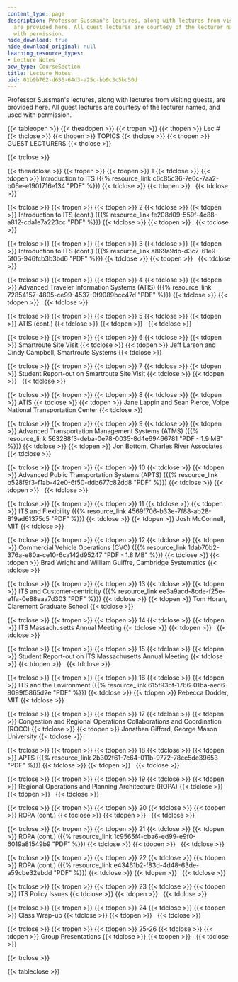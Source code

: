 ```yaml
---
content_type: page
description: Professor Sussman's lectures, along with lectures from visiting guests,
  are provided here. All guest lectures are courtesy of the lecturer named, and used
  with permission.
hide_download: true
hide_download_original: null
learning_resource_types:
- Lecture Notes
ocw_type: CourseSection
title: Lecture Notes
uid: 01b9b762-d656-64d3-a25c-bb9c3c5bd50d
---
```


Professor Sussman's lectures, along with lectures from visiting guests, are provided here. All guest lectures are courtesy of the lecturer named, and used with permission.

{{< tableopen >}}
{{< theadopen >}}
{{< tropen >}}
{{< thopen >}}
Lec #
{{< thclose >}}
{{< thopen >}}
TOPICS
{{< thclose >}}
{{< thopen >}}
GUEST LECTURERS
{{< thclose >}}

{{< trclose >}}

{{< theadclose >}}
{{< tropen >}}
{{< tdopen >}}
1
{{< tdclose >}}
{{< tdopen >}}
Introduction to ITS ({{% resource_link c6c85c36-7e0c-7aa2-b06e-e1901716e134 "PDF" %}})
{{< tdclose >}}
{{< tdopen >}}
 
{{< tdclose >}}

{{< trclose >}}
{{< tropen >}}
{{< tdopen >}}
2
{{< tdclose >}}
{{< tdopen >}}
Introduction to ITS (cont.) ({{% resource_link fe208d09-559f-4c88-a812-cda1e7a223cc "PDF" %}})
{{< tdclose >}}
{{< tdopen >}}
 
{{< tdclose >}}

{{< trclose >}}
{{< tropen >}}
{{< tdopen >}}
3
{{< tdclose >}}
{{< tdopen >}}
Introduction to ITS (cont.) ({{% resource_link a869a9db-d3c7-61e9-5f05-946fcb3b3bd6 "PDF" %}})
{{< tdclose >}}
{{< tdopen >}}
 
{{< tdclose >}}

{{< trclose >}}
{{< tropen >}}
{{< tdopen >}}
4
{{< tdclose >}}
{{< tdopen >}}
Advanced Traveler Information Systems (ATIS) ({{% resource_link 72854157-4805-ce99-4537-0f9089bcc47d "PDF" %}})
{{< tdclose >}}
{{< tdopen >}}
 
{{< tdclose >}}

{{< trclose >}}
{{< tropen >}}
{{< tdopen >}}
5
{{< tdclose >}}
{{< tdopen >}}
ATIS (cont.)
{{< tdclose >}}
{{< tdopen >}}
 
{{< tdclose >}}

{{< trclose >}}
{{< tropen >}}
{{< tdopen >}}
6
{{< tdclose >}}
{{< tdopen >}}
Smartroute Site Visit
{{< tdclose >}}
{{< tdopen >}}
Jeff Larson and Cindy Campbell, Smartroute Systems
{{< tdclose >}}

{{< trclose >}}
{{< tropen >}}
{{< tdopen >}}
7
{{< tdclose >}}
{{< tdopen >}}
Student Report-out on Smartroute Site Visit
{{< tdclose >}}
{{< tdopen >}}
 
{{< tdclose >}}

{{< trclose >}}
{{< tropen >}}
{{< tdopen >}}
8
{{< tdclose >}}
{{< tdopen >}}
ATIS
{{< tdclose >}}
{{< tdopen >}}
Jane Lappin and Sean Pierce, Volpe National Transportation Center
{{< tdclose >}}

{{< trclose >}}
{{< tropen >}}
{{< tdopen >}}
9
{{< tdclose >}}
{{< tdopen >}}
Advanced Transportation Management Systems (ATMS) ({{% resource_link 563288f3-deba-0e78-0035-8d4e69466781 "PDF - 1.9 MB" %}})
{{< tdclose >}}
{{< tdopen >}}
Jon Bottom, Charles River Associates
{{< tdclose >}}

{{< trclose >}}
{{< tropen >}}
{{< tdopen >}}
10
{{< tdclose >}}
{{< tdopen >}}
Advanced Public Transportation Systems (APTS) ({{% resource_link b528f9f3-f1ab-42e0-6f50-ddb677c82dd8 "PDF" %}})
{{< tdclose >}}
{{< tdopen >}}
 
{{< tdclose >}}

{{< trclose >}}
{{< tropen >}}
{{< tdopen >}}
11
{{< tdclose >}}
{{< tdopen >}}
ITS and Flexibility ({{% resource_link 4569f706-b33e-7f88-ab28-819ad61375c5 "PDF" %}})
{{< tdclose >}}
{{< tdopen >}}
Josh McConnell, MIT
{{< tdclose >}}

{{< trclose >}}
{{< tropen >}}
{{< tdopen >}}
12
{{< tdclose >}}
{{< tdopen >}}
Commercial Vehicle Operations (CVO) ({{% resource_link 1dab70b2-376a-e80a-ce10-6ca142d95247 "PDF - 1.8 MB" %}})
{{< tdclose >}}
{{< tdopen >}}
Brad Wright and William Guiffre, Cambridge Systematics
{{< tdclose >}}

{{< trclose >}}
{{< tropen >}}
{{< tdopen >}}
13
{{< tdclose >}}
{{< tdopen >}}
ITS and Customer-centricity ({{% resource_link ee3a9acd-8cde-f25e-e1fa-0e88eaa7d303 "PDF" %}})
{{< tdclose >}}
{{< tdopen >}}
Tom Horan, Claremont Graduate School
{{< tdclose >}}

{{< trclose >}}
{{< tropen >}}
{{< tdopen >}}
14
{{< tdclose >}}
{{< tdopen >}}
ITS Massachusetts Annual Meeting
{{< tdclose >}}
{{< tdopen >}}
 
{{< tdclose >}}

{{< trclose >}}
{{< tropen >}}
{{< tdopen >}}
15
{{< tdclose >}}
{{< tdopen >}}
Student Report-out on ITS Massachusetts Annual Meeting
{{< tdclose >}}
{{< tdopen >}}
 
{{< tdclose >}}

{{< trclose >}}
{{< tropen >}}
{{< tdopen >}}
16
{{< tdclose >}}
{{< tdopen >}}
ITS and the Environment ({{% resource_link 615f93bf-1766-01ba-aed6-8099f5865d2e "PDF" %}})
{{< tdclose >}}
{{< tdopen >}}
Rebecca Dodder, MIT
{{< tdclose >}}

{{< trclose >}}
{{< tropen >}}
{{< tdopen >}}
17
{{< tdclose >}}
{{< tdopen >}}
Congestion and Regional Operations Collaborations and Coordination (ROCC)
{{< tdclose >}}
{{< tdopen >}}
Jonathan Gifford, George Mason University
{{< tdclose >}}

{{< trclose >}}
{{< tropen >}}
{{< tdopen >}}
18
{{< tdclose >}}
{{< tdopen >}}
APTS ({{% resource_link 2b302f61-7c64-011b-9772-78ec5de39653 "PDF" %}})
{{< tdclose >}}
{{< tdopen >}}
 
{{< tdclose >}}

{{< trclose >}}
{{< tropen >}}
{{< tdopen >}}
19
{{< tdclose >}}
{{< tdopen >}}
Regional Operations and Planning Architecture (ROPA)
{{< tdclose >}}
{{< tdopen >}}
 
{{< tdclose >}}

{{< trclose >}}
{{< tropen >}}
{{< tdopen >}}
20
{{< tdclose >}}
{{< tdopen >}}
ROPA (cont.)
{{< tdclose >}}
{{< tdopen >}}
 
{{< tdclose >}}

{{< trclose >}}
{{< tropen >}}
{{< tdopen >}}
21
{{< tdclose >}}
{{< tdopen >}}
ROPA (cont.) ({{% resource_link 1c9565f4-cba6-ed99-e9f0-6019a81549b9 "PDF" %}})
{{< tdclose >}}
{{< tdopen >}}
 
{{< tdclose >}}

{{< trclose >}}
{{< tropen >}}
{{< tdopen >}}
22
{{< tdclose >}}
{{< tdopen >}}
ROPA (cont.) ({{% resource_link e43461b2-f83d-4d48-63de-a59cbe32ebdd "PDF" %}})
{{< tdclose >}}
{{< tdopen >}}
 
{{< tdclose >}}

{{< trclose >}}
{{< tropen >}}
{{< tdopen >}}
23
{{< tdclose >}}
{{< tdopen >}}
ITS Policy Issues
{{< tdclose >}}
{{< tdopen >}}
 
{{< tdclose >}}

{{< trclose >}}
{{< tropen >}}
{{< tdopen >}}
24
{{< tdclose >}}
{{< tdopen >}}
Class Wrap-up
{{< tdclose >}}
{{< tdopen >}}
 
{{< tdclose >}}

{{< trclose >}}
{{< tropen >}}
{{< tdopen >}}
25-26
{{< tdclose >}}
{{< tdopen >}}
Group Presentations
{{< tdclose >}}
{{< tdopen >}}
 
{{< tdclose >}}

{{< trclose >}}

{{< tableclose >}}